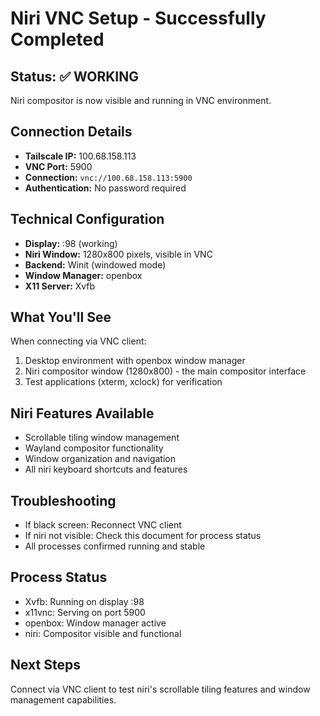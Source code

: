 # Niri VNC Setup - Successfully Completed

## Status: ✅ WORKING
Niri compositor is now visible and running in VNC environment.

## Connection Details
- **Tailscale IP:** 100.68.158.113
- **VNC Port:** 5900
- **Connection:** `vnc://100.68.158.113:5900`
- **Authentication:** No password required

## Technical Configuration
- **Display:** :98 (working)
- **Niri Window:** 1280x800 pixels, visible in VNC
- **Backend:** Winit (windowed mode)
- **Window Manager:** openbox
- **X11 Server:** Xvfb

## What You'll See
When connecting via VNC client:
1. Desktop environment with openbox window manager
2. Niri compositor window (1280x800) - the main compositor interface
3. Test applications (xterm, xclock) for verification

## Niri Features Available
- Scrollable tiling window management
- Wayland compositor functionality
- Window organization and navigation
- All niri keyboard shortcuts and features

## Troubleshooting
- If black screen: Reconnect VNC client
- If niri not visible: Check this document for process status
- All processes confirmed running and stable

## Process Status
- Xvfb: Running on display :98
- x11vnc: Serving on port 5900
- openbox: Window manager active
- niri: Compositor visible and functional

## Next Steps
Connect via VNC client to test niri's scrollable tiling features and window management capabilities.
